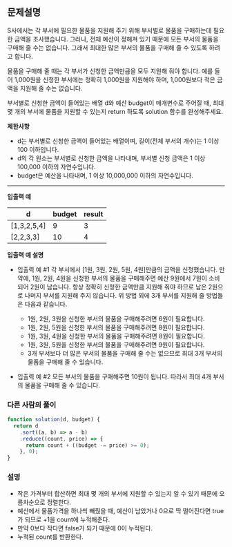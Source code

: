 ## 문제설명

S사에서는 각 부서에 필요한 물품을 지원해 주기 위해 부서별로 물품을 구매하는데 필요한 금액을 조사했습니다. 그러나, 전체 예산이 정해져 있기 때문에 모든 부서의 물품을 구매해 줄 수는 없습니다. 그래서 최대한 많은 부서의 물품을 구매해 줄 수 있도록 하려고 합니다.

물품을 구매해 줄 때는 각 부서가 신청한 금액만큼을 모두 지원해 줘야 합니다. 예를 들어 1,000원을 신청한 부서에는 정확히 1,000원을 지원해야 하며, 1,000원보다 적은 금액을 지원해 줄 수는 없습니다.

부서별로 신청한 금액이 들어있는 배열 d와 예산 budget이 매개변수로 주어질 때, 최대 몇 개의 부서에 물품을 지원할 수 있는지 return 하도록 solution 함수를 완성해주세요.

**제한사항**

- d는 부서별로 신청한 금액이 들어있는 배열이며, 길이(전체 부서의 개수)는 1 이상 100 이하입니다.
- d의 각 원소는 부서별로 신청한 금액을 나타내며, 부서별 신청 금액은 1 이상 100,000 이하의 자연수입니다.
- budget은 예산을 나타내며, 1 이상 10,000,000 이하의 자연수입니다.

---

**입출력 예**

| d           | budget | result |
| ----------- | ------ | ------ |
| [1,3,2,5,4] | 9      | 3      |
| [2,2,3,3]   | 10     | 4      |

**입출력 예 설명**

- 입출력 예 #1
  각 부서에서 [1원, 3원, 2원, 5원, 4원]만큼의 금액을 신청했습니다. 만약에, 1원, 2원, 4원을 신청한 부서의 물품을 구매해주면 예산 9원에서 7원이 소비되어 2원이 남습니다. 항상 정확히 신청한 금액만큼 지원해 줘야 하므로 남은 2원으로 나머지 부서를 지원해 주지 않습니다. 위 방법 외에 3개 부서를 지원해 줄 방법들은 다음과 같습니다.

  - 1원, 2원, 3원을 신청한 부서의 물품을 구매해주려면 6원이 필요합니다.
  - 1원, 2원, 5원을 신청한 부서의 물품을 구매해주려면 8원이 필요합니다.
  - 1원, 3원, 4원을 신청한 부서의 물품을 구매해주려면 8원이 필요합니다.
  - 1원, 3원, 5원을 신청한 부서의 물품을 구매해주려면 9원이 필요합니다.
  - 3개 부서보다 더 많은 부서의 물품을 구매해 줄 수는 없으므로 최대 3개 부서의 물품을 구매해 줄 수 있습니다.

- 입출력 예 #2
  모든 부서의 물품을 구매해주면 10원이 됩니다. 따라서 최대 4개 부서의 물품을 구매해 줄 수 있습니다.

### 다른 사람의 풀이

```js
function solution(d, budget) {
  return d
    .sort((a, b) => a - b)
    .reduce((count, price) => {
      return count + ((budget -= price) >= 0);
    }, 0);
}
```

### 설명

- 작은 가격부터 합산하면 최대 몇 개의 부서에 지원할 수 있는지 알 수 있기 때문에 오름차순으로 정렬한다.
- 예산에서 물품가격을 하나씩 빼줬을 때, 예산이 남았거나 0으로 딱 떨어진다면 true가 되므로 +1을 count에 누적해준다.
- 만약 0보다 작다면 false가 되기 때문에 0이 누적된다.
- 누적된 count를 반환한다.
